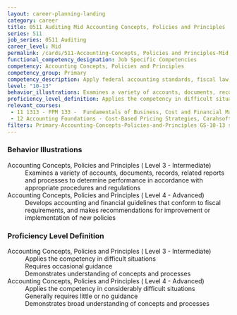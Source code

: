 ```yaml
---
layout: career-planning-landing
category: career
title: 0511 Auditing Mid Accounting Concepts, Policies and Principles
series: 511
job_series: 0511 Auditing
career_level: Mid
permalink: /cards/511-Accounting-Concepts, Policies and Principles-Mid
functional_competency_designation: Job Specific Competencies
competency: Accounting Concepts, Policies and Principles
competency_group: Primary
competency_description: Apply federal accounting standards, fiscal law, policies, regulations, principles, standards, internal controls and procedures to financial management activities
level: "10-13"
behavior_illustrations: Examines a variety of accounts, documents, records, related reports and processes to determine performance in accordance with appropriate procedures and regulations ? Develops accounting and financial guidelines that conform to fiscal requirements, and makes recommendations for improvement or implementation of new policies
proficiency_level_definition: Applies the competency in difficult situations ? Requires occasional guidance ? Demonstrates understanding of concepts and processes ? Applies the competency in considerably difficult situations ? Generally requires little or no guidance ? Demonstrates broad understanding of concepts and processes
relevant_courses: 
 - 11 1313 - FPM 133 -  Fundamentals of Business, Cost and Financial Management, Learning Tree
 - 12 Accounting Foundations - Cost-Based Pricing Strategies, Carahsoft, <a href="https://www.linkedin.com/learning/accounting-foundations-cost-based-pricing-strategies">https://www.linkedin.com/learning/accounting-foundations-cost-based-pricing-strategies</a>
filters: Primary-Accounting-Concepts-Policies-and-Principles GS-10-13 series-0511
---
```


<div class="desktop:grid-col-6 margin-y-205">
  <div class="border-top-05 bg-white padding-2 shadow-5 height-full members-hover border-1px border-gray-30 border-top-orange radius-lg">
    <h3>Behavior Illustrations</h3>
    <dl class="text-base"><dt>Accounting Concepts, Policies and Principles ( Level 3 - Intermediate)</dt><dd>Examines a variety of accounts, documents, records, related reports and processes to determine performance in accordance with appropriate procedures and regulations</dd><dt>Accounting Concepts, Policies and Principles ( Level 4 - Advanced)</dt><dd>Develops accounting and financial guidelines that conform to fiscal requirements, and makes recommendations for improvement or implementation of new policies</dd></dl>
  </div>
</div>
<div class="desktop:grid-col-6 margin-y-205">
  <div class="border-top-05 bg-white padding-2 shadow-5 height-full members-hover border-1px border-gray-30 border-top-orange radius-lg">
    <h3>Proficiency Level Definition</h3>
    <dl class="text-base"><dt>Accounting Concepts, Policies and Principles ( Level 3 - Intermediate)</dt><dd>Applies the competency in difficult situations </dd><dd> Requires occasional guidance </dd><dd> Demonstrates understanding of concepts and processes</dd><dt>Accounting Concepts, Policies and Principles ( Level 4 - Advanced)</dt><dd>Applies the competency in considerably difficult situations </dd><dd> Generally requires little or no guidance </dd><dd> Demonstrates broad understanding of concepts and processes</dd></dl>
  </div>
</div>